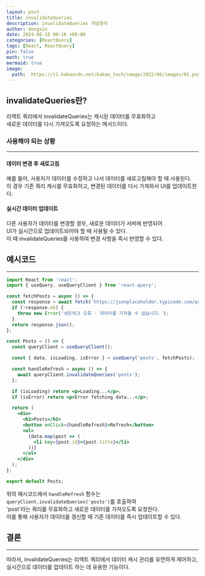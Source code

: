 ```yaml
---
layout: post
title: invalidateQueries
description: invalidateQueries 개념정리
author: dongsin
date: 2024-06-18 00:10 +09:00
categories: [ReactQuery]
tags: [React, ReactQuery]
pin: false
math: true
mermaid: true
image:
  path:  https://t1.kakaocdn.net/kakao_tech/image/2022/06/images/01.png
---
```


## invalidateQueries란?
리액트 쿼리에서 invalidateQueries는 캐시된 데이터를 무효화하고<br />
새로운 데이터를 다시 가져오도록 요청하는 메서드이다.<br />

### 사용해야 되는 상황
---
#### 데이터 변경 후 새로고침
예를 들어, 사용자가 데이터를 수정하고 나서 데이터를 새로고침해야 할 때 사용된다.<br />
이 경우 기존 쿼리 캐시를 무효화하고, 변경된 데이터를 다시 가져와서 UI를 업데이트한다.<br />

#### 실시간 데이터 업데이트
다른 사용자가 데이터를 변경할 경우, 새로운 데이터가 서버에 반영되어 <br />
UI가 실시간으로 업데이트되어야 할 때 사용될 수 있다. <br />
이 때 invalidateQueries를 사용하여 변경 사항을 즉시 반영할 수 있다. <br />

## 예시코드
---
```jsx
import React from 'react';
import { useQuery, useQueryClient } from 'react-query';

const fetchPosts = async () => {
  const response = await fetch('https://jsonplaceholder.typicode.com/posts');
  if (!response.ok) {
    throw new Error('네트워크 오류 - 데이터를 가져올 수 없습니다.');
  }
  return response.json();
};

const Posts = () => {
  const queryClient = useQueryClient();

  const { data, isLoading, isError } = useQuery('posts', fetchPosts);

  const handleRefresh = async () => {
    await queryClient.invalidateQueries('posts');
  };

  if (isLoading) return <p>Loading...</p>;
  if (isError) return <p>Error fetching data...</p>;

  return (
    <div>
      <h2>Posts</h2>
      <button onClick={handleRefresh}>Refresh</button>
      <ul>
        {data.map(post => (
          <li key={post.id}>{post.title}</li>
        ))}
      </ul>
    </div>
  );
};

export default Posts;
```

위의 예시코드에서 `handleRefresh` 함수는 `queryClient.invalidateQueries('posts')`를 호출하여<br />
'post'라는 쿼리를 무효화하고 새로운 데이터를 가져오도록 요청한다. <br />
이를 통해 사용자가 데이터를 갱신할 때 기존 데이터를 즉시 업데이트할 수 있다.<br />

## 결론
---
따라서, invalidateQueries는 리액트 쿼리에서 데이터 캐시 관리를 유연하게 제어하고, <br />
실시간으로 데이터를 업데이트 하는 데 유용한 기능이다.<br />
